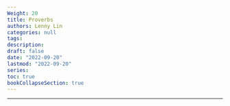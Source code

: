```yaml
---
Weight: 20
title: Proverbs
authors: Lenny Lin
categories: null
tags: 
description: 
draft: false
date: "2022-09-20"
lastmod: "2022-09-20"
series:
toc: true
bookCollapseSection: true
---
```



<!--more-->

---



